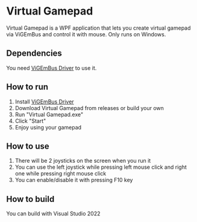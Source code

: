 # Virtual Gamepad
Virtual Gamepad is a WPF application that lets you create virtual gamepad via ViGEmBus and control it with mouse. Only runs on Windows.

## Dependencies
You need [ViGEmBus Driver](https://github.com/nefarius/ViGEmBus/releases) to use it.

## How to run
1. Install [ViGEmBus Driver](https://github.com/nefarius/ViGEmBus/releases)
2. Download Virtual Gamepad from releases or build your own
3. Run "Virtual Gamepad.exe"
4. Click "Start"
5. Enjoy using your gamepad

## How to use
1. There will be 2 joysticks on the screen when you run it
2. You can use the left joystick while pressing left mouse click and right one while pressing right mouse click
3. You can enable/disable it with pressing F10 key

## How to build
You can build with Visual Studio 2022
